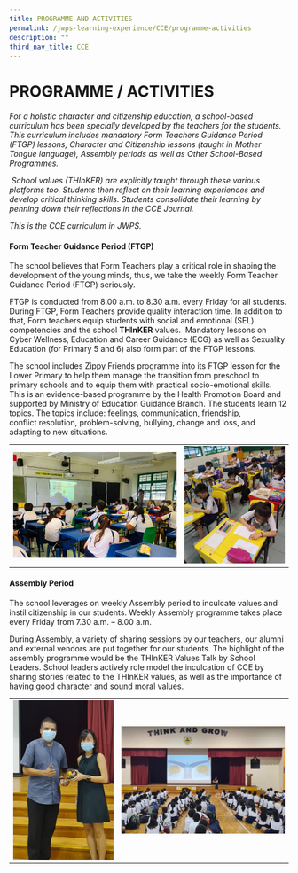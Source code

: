 ```yaml
---
title: PROGRAMME AND ACTIVITIES
permalink: /jwps-learning-experience/CCE/programme-activities
description: ""
third_nav_title: CCE
---
```

# PROGRAMME / ACTIVITIES

_For a holistic character and citizenship education, a school-based curriculum has been specially developed by the teachers for the students. This curriculum includes mandatory Form Teachers Guidance Period (FTGP) lessons, Character and Citizenship lessons (taught in Mother Tongue language), Assembly periods as well as Other School-Based Programmes._

 _School values (THInKER) are explicitly taught through these various platforms too. Students then reflect on their learning experiences and develop critical thinking skills. Students consolidate their learning by penning down their reflections in the CCE Journal._

_This is the CCE curriculum in JWPS._

#### **Form Teacher Guidance Period (FTGP)**

The school believes that Form Teachers play a critical role in shaping the development of the young minds, thus, we take the weekly Form Teacher Guidance Period (FTGP) seriously.   

FTGP is conducted from 8.00 a.m. to 8.30 a.m. every Friday for all students. During FTGP, Form Teachers provide quality interaction time. In addition to that, Form teachers equip students with social and emotional (SEL) competencies and the school **THInKER** values.  Mandatory lessons on Cyber Wellness, Education and Career Guidance (ECG) as well as Sexuality Education (for Primary 5 and 6) also form part of the FTGP lessons.

The school includes Zippy Friends programme into its FTGP lesson for the Lower Primary to help them manage the transition from preschool to primary schools and to equip them with practical socio-emotional skills. This is an evidence-based programme by the Health Promotion Board and supported by Ministry of Education Guidance Branch. The students learn 12 topics. The topics include: feelings, communication, friendship, conflict resolution, problem-solving, bullying, change and loss, and adapting to new situations.

|   |   |
|:-:|---|
| ![](/images/JWPS%20LEARNING%20EXPERIENCE/CCE/Programme%20and%20activities/CCE%202.png)  | ![](/images/JWPS%20LEARNING%20EXPERIENCE/CCE/Programme%20and%20activities/CCE%203.png)  |

#### **Assembly Period**

The school leverages on weekly Assembly period to inculcate values and instil citizenship in our students. Weekly Assembly programme takes place every Friday from 7.30 a.m. – 8.00 a.m.

During Assembly, a variety of sharing sessions by our teachers, our alumni and external vendors are put together for our students. The highlight of the assembly programme would be the THInKER Values Talk by School Leaders. School leaders actively role model the inculcation of CCE by sharing stories related to the THInKER values, as well as the importance of having good character and sound moral values.

|   |   |
|:-:|---|
| ![](/images/JWPS%20LEARNING%20EXPERIENCE/CCE/Programme%20and%20activities/CCE%204.png)  | ![](/images/JWPS%20LEARNING%20EXPERIENCE/CCE/Programme%20and%20activities/CCE%205.png)  |